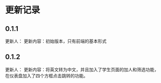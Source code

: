 # 更新记录
## 0.1.1
更新人：
更新内容：初始版本，只有前端的基本形式
## 0.1.2
更新人：
更新内容：将英文转为中文，并且加入了学生页面的加人和筛选功能，在仪表盘加入了四个方框点击跳转的功能。
